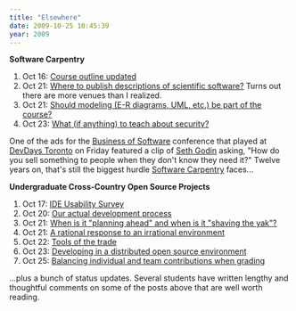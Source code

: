 ```yaml
---
title: "Elsewhere"
date: 2009-10-25 10:45:39
year: 2009
---
```

<strong>Software Carpentry</strong>
<ol>
  <li>Oct 16: <a href="http://softwarecarpentry.wordpress.com/2009/10/16/revised-plan/">Course outline updated</a></li>
  <li>Oct 21: <a href="http://softwarecarpentry.wordpress.com/2009/10/21/creating-new-niches/">Where to publish descriptions of scientific software?</a> Turns out there are more venues than I realized.</li>
  <li>Oct 21: <a href="http://softwarecarpentry.wordpress.com/2009/10/21/should-modeling-be-part-of-this-course/">Should modeling (E-R diagrams, UML, etc.) be part of the course?</a></li>
  <li>Oct 23: <a href="http://softwarecarpentry.wordpress.com/2009/10/23/cryptography-isnt-security/">What (if anything) to teach about security?</a></li>
</ol>
One of the ads for the <a href="http://www.businessofsoftware.org/">Business of Software</a> conference that played at <a href="http://stackoverflow.carsonified.com/events/toronto/">DevDays Toronto</a> on Friday featured a clip of <a href="http://sethgodin.typepad.com/">Seth Godin</a> asking, "How do you sell something to people when they don't know they need it?" Twelve years on, that's still the biggest hurdle <a href="https://software-carpentry.org">Software Carpentry</a> faces...

<strong>Undergraduate Cross-Country Open Source Projects</strong>
<ol>
  <li>Oct 17: <a href="http://ucosp.wordpress.com/2009/10/17/ide-usability-survey/">IDE Usability Survey</a></li>
  <li>Oct 20: <a href="http://ucosp.wordpress.com/2009/10/20/the-software-development-process-of-basie/">Our actual development process</a></li>
  <li>Oct 21: <a href="http://ucosp.wordpress.com/2009/10/21/a-lesson-from-coders-at-work/">When is it "planning ahead" and when is it "shaving the yak"?</a></li>
  <li>Oct 21: <a href="http://ucosp.wordpress.com/2009/10/21/a-rational-response-to-an-irrational-environment/">A rational response to an irrational environment</a></li>
  <li>Oct 22: <a href="http://ucosp.wordpress.com/2009/10/22/my-tools-of-the-trade/">Tools of the trade</a></li>
  <li>Oct 23: <a href="http://ucosp.wordpress.com/2009/10/23/1067/">Developing in a distributed open source environment</a></li>
  <li>Oct 25: <a href="http://ucosp.wordpress.com/2009/10/25/all-together-now-or-not/">Balancing individual and team contributions when grading</a></li>
</ol>
...plus a bunch of status updates. Several students have written lengthy and thoughtful comments on some of the posts above that are well worth reading.
